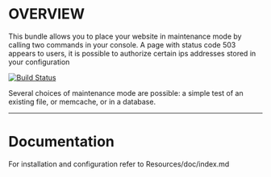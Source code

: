 OVERVIEW
========

This bundle allows you to place your website in maintenance mode by calling two commands in your console. A page with status code 503 appears to users, 
it is possible to authorize certain ips addresses stored in your configuration

[![Build Status](https://secure.travis-ci.org/lexik/LexikMaintenanceBundle.png?branch=master)](http://travis-ci.org/lexik/LexikMaintenanceBundle)

Several choices of maintenance mode are possible: a simple test of an existing file, or memcache, or in a database.

---------------------

Documentation
=============

For installation and configuration refer to Resources/doc/index.md 